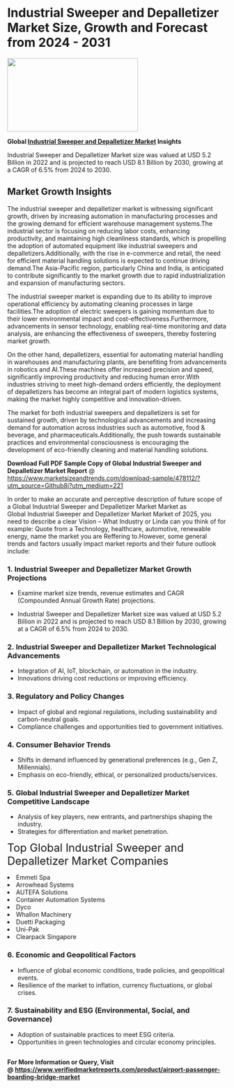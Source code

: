 <H1>Industrial Sweeper and Depalletizer Market Size, Growth and Forecast from 2024 - 2031</H1><img class="aligncenter size-medium wp-image-584254" src="https://thirdeyenews.in/wp-content/uploads/2024/09/Global-Market-Research-300x168.jpeg" alt="" width="300" height="168" /><p><strong>Global&nbsp;<a href="https://www.marketsizeandtrends.com/download-sample/478112/?utm_source=Github8j?utm_medium=221">Industrial Sweeper and Depalletizer Market</a> Insights</strong></p><p>Industrial Sweeper and Depalletizer Market size was valued at USD 5.2 Billion in 2022 and is projected to reach USD 8.1 Billion by 2030, growing at a CAGR of 6.5% from 2024 to 2030.</p><p><h2>Market Growth Insights</h2> <p>The industrial sweeper and depalletizer market is witnessing significant growth, driven by increasing automation in manufacturing processes and the growing demand for efficient warehouse management systems.The industrial sector is focusing on reducing labor costs, enhancing productivity, and maintaining high cleanliness standards, which is propelling the adoption of automated equipment like industrial sweepers and depalletizers.Additionally, with the rise in e-commerce and retail, the need for efficient material handling solutions is expected to continue driving demand.The Asia-Pacific region, particularly China and India, is anticipated to contribute significantly to the market growth due to rapid industrialization and expansion of manufacturing sectors.</p> <p>The industrial sweeper market is expanding due to its ability to improve operational efficiency by automating cleaning processes in large facilities.The adoption of electric sweepers is gaining momentum due to their lower environmental impact and cost-effectiveness.Furthermore, advancements in sensor technology, enabling real-time monitoring and data analysis, are enhancing the effectiveness of sweepers, thereby fostering market growth.</p> <p>On the other hand, depalletizers, essential for automating material handling in warehouses and manufacturing plants, are benefiting from advancements in robotics and AI.These machines offer increased precision and speed, significantly improving productivity and reducing human error.With industries striving to meet high-demand orders efficiently, the deployment of depalletizers has become an integral part of modern logistics systems, making the market highly competitive and innovation-driven.</p> <p>The market for both industrial sweepers and depalletizers is set for sustained growth, driven by technological advancements and increasing demand for automation across industries such as automotive, food & beverage, and pharmaceuticals.Additionally, the push towards sustainable practices and environmental consciousness is encouraging the development of eco-friendly cleaning and material handling solutions.</p> <p><span class=""><strong>Download Full PDF Sample Copy of Global Industrial Sweeper and Depalletizer Market Report</strong> @ <a href="https://www.marketsizeandtrends.com/download-sample/478112/?utm_source=Github8j?utm_medium=221" target="_blank">https://www.marketsizeandtrends.com/download-sample/478112/?utm_source=Github8j?utm_medium=221</a></span></p><p>In order to make an accurate and perceptive description of future scope of a Global&nbsp;Industrial Sweeper and Depalletizer Market Market as Global&nbsp;Industrial Sweeper and Depalletizer Market Market of 2025, you need to describe a clear Vision &ndash; What Industry or Linda can you think of for example: Quote from a Technology, healthcare, automotive, renewable energy, name the market you are Reffering to.However, some general trends and factors usually impact market reports and their future outlook include:</p><h3>1.&nbsp;<strong>Industrial Sweeper and Depalletizer Market Growth Projections</strong></h3><ul><li>Examine market size trends, revenue estimates and CAGR (Compounded Annual Growth Rate) projections.</li><li><p>Industrial Sweeper and Depalletizer Market size was valued at USD 5.2 Billion in 2022 and is projected to reach USD 8.1 Billion by 2030, growing at a CAGR of 6.5% from 2024 to 2030.</p></li></ul><h3>2.&nbsp;<strong>Industrial Sweeper and Depalletizer Market Technological Advancements</strong></h3><ul><li>Integration of AI, IoT, blockchain, or automation in the industry.</li><li>Innovations driving cost reductions or improving efficiency.</li></ul><h3>3.&nbsp;<strong>Regulatory and Policy Changes</strong></h3><ul><li>Impact of global and regional regulations, including sustainability and carbon-neutral goals.</li><li>Compliance challenges and opportunities tied to government initiatives.</li></ul><h3>4.&nbsp;<strong>Consumer Behavior Trends</strong></h3><ul><li>Shifts in demand influenced by generational preferences (e.g., Gen Z, Millennials).</li><li>Emphasis on eco-friendly, ethical, or personalized products/services.</li></ul><h3>5.&nbsp;<strong>Global Industrial Sweeper and Depalletizer Market Competitive Landscape</strong></h3><ul><li>Analysis of key players, new entrants, and partnerships shaping the industry.</li><li>Strategies for differentiation and market penetration.</li></ul><p data-pm-slice="1 1 []"><span style="color: inherit; font-family: inherit; font-size: 25px;">Top Global Industrial Sweeper and Depalletizer Market Companies</span></p><div class="" data-test-id=""><p><li>Emmeti Spa</li><li> Arrowhead Systems</li><li> AUTEFA Solutions</li><li> Container Automation Systems</li><li> Dyco</li><li> Whallon Machinery</li><li> Duetti Packaging</li><li> Uni-Pak</li><li> Clearpack Singapore</li></p></div><h3>6.&nbsp;<strong>Economic and Geopolitical Factors</strong></h3><ul><li>Influence of global economic conditions, trade policies, and geopolitical events.</li><li>Resilience of the market to inflation, currency fluctuations, or global crises.</li></ul><h3>7.&nbsp;<strong>Sustainability and ESG (Environmental, Social, and Governance)</strong></h3><ul><li>Adoption of sustainable practices to meet ESG criteria.</li><li>Opportunities in green technologies and circular economy principles.</li></ul><h2><strong style="font-size: 14px;">For More Information or Query, Visit @&nbsp;</strong><a style="background-color: #ffffff; font-size: 14px;" href="https://www.marketsizeandtrends.com/report/industrial-sweeper-and-depalletizer-market/" target="_blank">https://www.verifiedmarketreports.com/product/airport-passenger-boarding-bridge-market</a></h2>